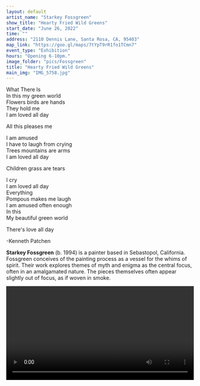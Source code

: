```yaml
---
layout: default
artist_name: "Starkey Fossgreen"
show_title: "Hearty Fried Wild Greens"
start_date: "June 26, 2022"
time: ""
address: "2110 Dennis Lane, Santa Rosa, CA, 95403"
map_link: "https://goo.gl/maps/7tYpT9rR1fo1TCmn7"
event_type: "Exhibition"
hours: "Opening 6-10pm."
image_folder: "pics/Fossgreen"
title: "Hearty Fried Wild Greens"
main_img: "IMG_5758.jpg"
---
```

What There Is<br>
In this my green world<br>
Flowers birds are hands<br>
They hold me<br>
I am loved all day<br>

All this pleases me<br>

I am amused<br>
I have to laugh from crying<br>
Trees mountains are arms<br>
I am loved all day<br>

Children grass are tears<br>

I cry<br>
I am loved all day<br>
Everything<br>
Pompous makes me laugh<br>
I am amused often enough<br>
In this<br>
My beautiful green world<br>

There's love all day<br>

-Kenneth Patchen


**Starkey Fossgreen** (b. 1994) is a painter based in Sebastopol, California. Fossgreen conceives of the painting process as a vessel for the whims of spirit. 
Their work explores themes of myth and enigma as the central focus, often in an amalgamated nature. The pieces themselves often appear slightly out of focus, as if woven in smoke. 

<video width="100%" controls="controls">
  <source src="{{ site.url }}/pics/Fossgreen/Foss.mp4">
</video>
